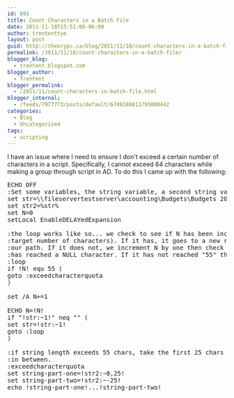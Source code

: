 ```yaml
---
id: 691
title: Count Characters in a Batch File
date: 2011-11-18T15:51:00-06:00
author: trententtye
layout: post
guid: http://theorypc.ca/blog/2011/11/18/count-characters-in-a-batch-file/
permalink: /2011/11/18/count-characters-in-a-batch-file/
blogger_blog:
  - trentent.blogspot.com
blogger_author:
  - Trentent
blogger_permalink:
  - /2011/11/count-characters-in-batch-file.html
blogger_internal:
  - /feeds/7977773/posts/default/6749188811795080442
categories:
  - Blog
  - Uncategorized
tags:
  - scripting
---
```

I have an issue where I need to ensure I don't exceed a certain number of characters in a script. Specifically, I cannot exceed 64 characters while making a group through script in AD. To do this I came up with the following:

<pre class="lang:batch decode:true">ECHO OFF
:Set some variables, the string variable, a second string variable and our starting count.
set str=\\fileservertestserver\accounting\Budgets\Budgets 2012\2012 Budget GA Loads
set str2=%str%
set N=0
setLocal EnableDELAYedExpansion

:the loop works like so... we check to see if N has been incremented to 55 (our 
:target number of characters). If it has, it goes to a new routine which creates
:our path. If it does not, we increment N by one then check to see if the string
:has reached a NULL character. If it has not reached "55" then goto loop and repeat.
:loop
if !N! equ 55 (
goto :exceedcharacterquota
)

set /A N+=1

ECHO N=!N!
if "!str:~1!" neq "" (
set str=!str:~1!
goto :loop
)

:if string length exceeds 55 chars, take the first 25 chars and the last 25 chars with an ellipse (...)
:in between.
:exceedcharacterquota
set string-part-one=!str2:~0,25!
set string-part-two=!str2:~-25!
echo !string-part-one!...!string-part-two!</pre>

&nbsp;

&nbsp;

<!-- AddThis Advanced Settings generic via filter on the_content -->

<!-- AddThis Share Buttons generic via filter on the_content -->